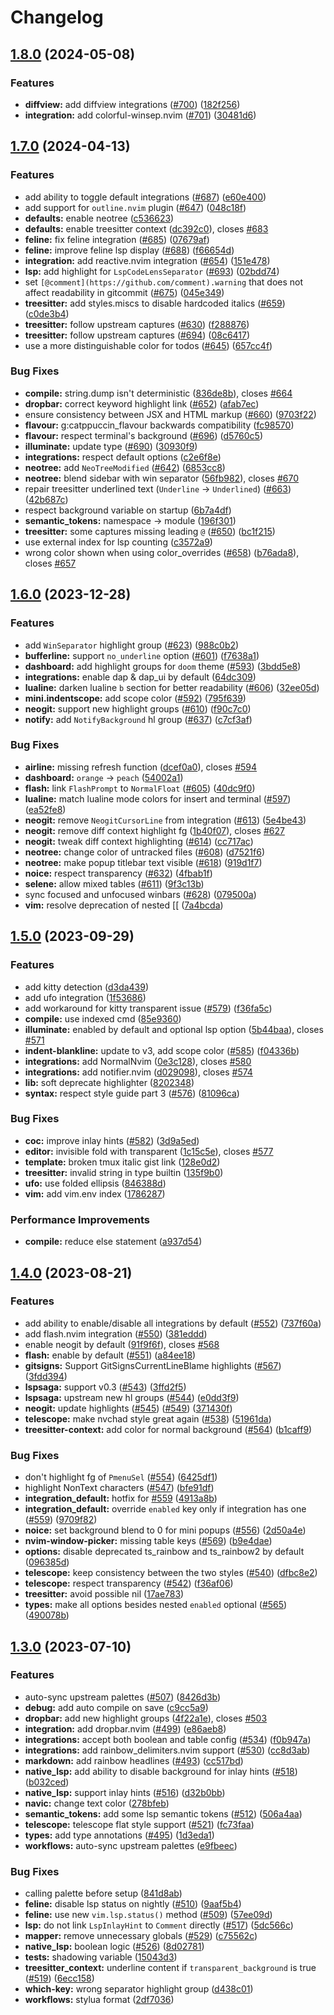 # Changelog

## [1.8.0](https://github.com/catppuccin/nvim/compare/v1.7.0...v1.8.0) (2024-05-08)


### Features

* **diffview:** add diffview integrations ([#700](https://github.com/catppuccin/nvim/issues/700)) ([182f256](https://github.com/catppuccin/nvim/commit/182f25640f85a3da2f1f22b088848d896a50fcce))
* **integration:** add colorful-winsep.nvim ([#701](https://github.com/catppuccin/nvim/issues/701)) ([30481d6](https://github.com/catppuccin/nvim/commit/30481d659b6524e6bcae0756201d737e5bc1f209))

## [1.7.0](https://github.com/catppuccin/nvim/compare/v1.6.0...v1.7.0) (2024-04-13)


### Features

* add ability to toggle default integrations ([#687](https://github.com/catppuccin/nvim/issues/687)) ([e60e400](https://github.com/catppuccin/nvim/commit/e60e400c411519f29e203185ddda121d4ec8ef57))
* add support for `outline.nvim` plugin ([#647](https://github.com/catppuccin/nvim/issues/647)) ([048c18f](https://github.com/catppuccin/nvim/commit/048c18fc531703815f5e10765ea46ce9b2c75ae4))
* **defaults:** enable neotree ([c536623](https://github.com/catppuccin/nvim/commit/c536623eac60f8443c93ae4ca0e03b51574b5f50))
* **defaults:** enable treesitter context ([dc392c0](https://github.com/catppuccin/nvim/commit/dc392c067739326c3cff380a8c52b0f31319e6dd)), closes [#683](https://github.com/catppuccin/nvim/issues/683)
* **feline:** fix feline integration ([#685](https://github.com/catppuccin/nvim/issues/685)) ([07679af](https://github.com/catppuccin/nvim/commit/07679af1af4f446655682ee2557b5840ac551504))
* **feline:** improve feline lsp display ([#688](https://github.com/catppuccin/nvim/issues/688)) ([f66654d](https://github.com/catppuccin/nvim/commit/f66654d5d5190865333e8e46474c1593302c558e))
* **integration:** add reactive.nvim integration ([#654](https://github.com/catppuccin/nvim/issues/654)) ([151e478](https://github.com/catppuccin/nvim/commit/151e478edf8108cfd451a3cbd44d0a20503e7b42))
* **lsp:** add highlight for `LspCodeLensSeparator` ([#693](https://github.com/catppuccin/nvim/issues/693)) ([02bdd74](https://github.com/catppuccin/nvim/commit/02bdd749931a5d739063562e57531c118e081882))
* set `[@comment](https://github.com/comment).warning` that does not affect readability in gitcommit ([#675](https://github.com/catppuccin/nvim/issues/675)) ([045e349](https://github.com/catppuccin/nvim/commit/045e3499d9ec8d84635fb08877ae44fd33f6a38d))
* **treesitter:** add styles.miscs to disable hardcoded italics ([#659](https://github.com/catppuccin/nvim/issues/659)) ([c0de3b4](https://github.com/catppuccin/nvim/commit/c0de3b46811fe1ce3912e2245a9dfbea6b41c300))
* **treesitter:** follow upstream captures ([#630](https://github.com/catppuccin/nvim/issues/630)) ([f288876](https://github.com/catppuccin/nvim/commit/f288876c6d05d3bb91b0e72b8031fe9e26ef05b8))
* **treesitter:** follow upstream captures ([#694](https://github.com/catppuccin/nvim/issues/694)) ([08c6417](https://github.com/catppuccin/nvim/commit/08c6417bdc3b29e5f8c53e2cfe4067f288d49a54))
* use a more distinguishable color for todos ([#645](https://github.com/catppuccin/nvim/issues/645)) ([657cc4f](https://github.com/catppuccin/nvim/commit/657cc4f35cf193cadac7e5471eb802c97e7a1b59))


### Bug Fixes

* **compile:** string.dump isn't deterministic ([836de8b](https://github.com/catppuccin/nvim/commit/836de8bc1898250b69332e66cbe993058870f849)), closes [#664](https://github.com/catppuccin/nvim/issues/664)
* **dropbar:** correct keyword highlight link ([#652](https://github.com/catppuccin/nvim/issues/652)) ([afab7ec](https://github.com/catppuccin/nvim/commit/afab7ec2a79c7127627dede79c0018b6e45663d0))
* ensure consistency between JSX and HTML markup ([#660](https://github.com/catppuccin/nvim/issues/660)) ([9703f22](https://github.com/catppuccin/nvim/commit/9703f227bfab20d04bcee62d2f08f1795723b4ae))
* **flavour:** g:catppuccin_flavour backwards compatibility ([fc98570](https://github.com/catppuccin/nvim/commit/fc98570d85ae772e56dc42cf8d7d6a497a909bdb))
* **flavour:** respect terminal's background ([#696](https://github.com/catppuccin/nvim/issues/696)) ([d5760c5](https://github.com/catppuccin/nvim/commit/d5760c53ae3b48f0f539298ec4165adc5c0afb19))
* **illuminate:** update type ([#690](https://github.com/catppuccin/nvim/issues/690)) ([30930f9](https://github.com/catppuccin/nvim/commit/30930f9656cffd068bcf52ced70cdfffd1e83a44))
* **integrations:** respect default options ([c2e6f8e](https://github.com/catppuccin/nvim/commit/c2e6f8e7eb8d0ebf55700c89bdf842809aeecf09))
* **neotree:** add `NeoTreeModified` ([#642](https://github.com/catppuccin/nvim/issues/642)) ([6853cc8](https://github.com/catppuccin/nvim/commit/6853cc8e6efc76e85e10ec153d05fc2520653508))
* **neotree:** blend sidebar with win separator ([56fb982](https://github.com/catppuccin/nvim/commit/56fb98218d22d5c326387bf9e4076227e7372e6b)), closes [#670](https://github.com/catppuccin/nvim/issues/670)
* repair treesitter underlined text (`Underline` -&gt; `Underlined`) ([#663](https://github.com/catppuccin/nvim/issues/663)) ([42b687c](https://github.com/catppuccin/nvim/commit/42b687c42a35633366ed45e562bf921fb914048b))
* respect background variable on startup ([6b7a4df](https://github.com/catppuccin/nvim/commit/6b7a4dfdf241c8be0af6ec691b302e85cce03cab))
* **semantic_tokens:** namespace -&gt; module ([196f301](https://github.com/catppuccin/nvim/commit/196f301de06090c40d7f98297675ac38ae7d6675))
* **treesitter:** some captures missing leading `@` ([#650](https://github.com/catppuccin/nvim/issues/650)) ([bc1f215](https://github.com/catppuccin/nvim/commit/bc1f2151f23227ba02ac203c2c59ad693352a741))
* use external index for lsp counting ([c3572a9](https://github.com/catppuccin/nvim/commit/c3572a968a79b64bd0ef16f2c3e93014f112e66d))
* wrong color shown when using color_overrides ([#658](https://github.com/catppuccin/nvim/issues/658)) ([b76ada8](https://github.com/catppuccin/nvim/commit/b76ada82bf2019d5e343018b4104cc9266900c16)), closes [#657](https://github.com/catppuccin/nvim/issues/657)

## [1.6.0](https://github.com/catppuccin/nvim/compare/v1.5.0...v1.6.0) (2023-12-28)


### Features

* add `WinSeparator` highlight group ([#623](https://github.com/catppuccin/nvim/issues/623)) ([988c0b2](https://github.com/catppuccin/nvim/commit/988c0b2dde4140572ed37c6b8b5d5deac0219f9f))
* **bufferline:** support `no_underline` option ([#601](https://github.com/catppuccin/nvim/issues/601)) ([f7638a1](https://github.com/catppuccin/nvim/commit/f7638a1a65cbffdd01a9ddac0018a20ec4be29e2))
* **dashboard:** add highlight groups for `doom` theme ([#593](https://github.com/catppuccin/nvim/issues/593)) ([3bdd5e8](https://github.com/catppuccin/nvim/commit/3bdd5e8296971f8c7ba5e499dac8247c3d621508))
* **integrations:** enable dap & dap_ui by default ([64dc309](https://github.com/catppuccin/nvim/commit/64dc309bc157779691be38bbfc5123584e0a4a85))
* **lualine:** darken lualine `b` section for better readability ([#606](https://github.com/catppuccin/nvim/issues/606)) ([32ee05d](https://github.com/catppuccin/nvim/commit/32ee05d014a4611555c7f56a73283efb4718d9c5))
* **mini.indentscope:** add scope color ([#592](https://github.com/catppuccin/nvim/issues/592)) ([795f639](https://github.com/catppuccin/nvim/commit/795f639ac50d6b8400c1d5868fca54844d579f37))
* **neogit:** support new highlight groups ([#610](https://github.com/catppuccin/nvim/issues/610)) ([f90c7c0](https://github.com/catppuccin/nvim/commit/f90c7c0c467722dc7acacbae3c3904720e09efb6))
* **notify:** add `NotifyBackground` hl group ([#637](https://github.com/catppuccin/nvim/issues/637)) ([c7cf3af](https://github.com/catppuccin/nvim/commit/c7cf3afe2eb6d9058eec4abb3ace2c1da006478a))


### Bug Fixes

* **airline:** missing refresh function ([dcef0a0](https://github.com/catppuccin/nvim/commit/dcef0a062de380885193fb0f919217d58b979753)), closes [#594](https://github.com/catppuccin/nvim/issues/594)
* **dashboard:** `orange` -&gt; `peach` ([54002a1](https://github.com/catppuccin/nvim/commit/54002a1adfd543f54352b3ec79d4e62c4163e9ee))
* **flash:** link `FlashPrompt` to `NormalFloat` ([#605](https://github.com/catppuccin/nvim/issues/605)) ([40dc9f0](https://github.com/catppuccin/nvim/commit/40dc9f0621c55bd40da4ad0731fac44d15bb393a))
* **lualine:** match lualine mode colors for insert and terminal ([#597](https://github.com/catppuccin/nvim/issues/597)) ([ea52fe8](https://github.com/catppuccin/nvim/commit/ea52fe8a0b1e4a820df0d0cf9a6a5a0e18c3eaa0))
* **neogit:** remove `NeogitCursorLine` from integration ([#613](https://github.com/catppuccin/nvim/issues/613)) ([5e4be43](https://github.com/catppuccin/nvim/commit/5e4be43e1a6acb044d5c55cd10f22461c40656ed))
* **neogit:** remove diff context highlight fg ([1b40f07](https://github.com/catppuccin/nvim/commit/1b40f072305be71b73c730ff5c7d881e638fd040)), closes [#627](https://github.com/catppuccin/nvim/issues/627)
* **neogit:** tweak diff context highlighting ([#614](https://github.com/catppuccin/nvim/issues/614)) ([cc717ac](https://github.com/catppuccin/nvim/commit/cc717acba29259d578548973c41448b092453c52))
* **neotree:** change color of untracked files ([#608](https://github.com/catppuccin/nvim/issues/608)) ([d7521f6](https://github.com/catppuccin/nvim/commit/d7521f6050b94cb0e23067f63829d86886f870fe))
* **neotree:** make popup titlebar text visible ([#618](https://github.com/catppuccin/nvim/issues/618)) ([919d1f7](https://github.com/catppuccin/nvim/commit/919d1f786338ebeced798afbf28cd085cd54542a))
* **noice:** respect transparency ([#632](https://github.com/catppuccin/nvim/issues/632)) ([4fbab1f](https://github.com/catppuccin/nvim/commit/4fbab1f01488718c3d54034a473d0346346b90e3))
* **selene:** allow mixed tables ([#611](https://github.com/catppuccin/nvim/issues/611)) ([9f3c13b](https://github.com/catppuccin/nvim/commit/9f3c13bbcf16fcaec3a429c03743a13e5923f3e3))
* sync focused and unfocused winbars ([#628](https://github.com/catppuccin/nvim/issues/628)) ([079500a](https://github.com/catppuccin/nvim/commit/079500a625f3ae5aa6efb758f1a17fe4c7a57e52))
* **vim:** resolve deprecation of nested [[ ([7a4bcda](https://github.com/catppuccin/nvim/commit/7a4bcdadafc59a5bedbd866c643fa486d8cca4a1))

## [1.5.0](https://github.com/catppuccin/nvim/compare/v1.4.0...v1.5.0) (2023-09-29)


### Features

* add kitty detection ([d3da439](https://github.com/catppuccin/nvim/commit/d3da43907d1896ba3e68a62f18820d1d12574317))
* add ufo integration ([1f53686](https://github.com/catppuccin/nvim/commit/1f536869b1a2ca1710fc892db84d7e8bbc6ad8d9))
* add workaround for kitty transparent issue ([#579](https://github.com/catppuccin/nvim/issues/579)) ([f36fa5c](https://github.com/catppuccin/nvim/commit/f36fa5cdce162450df88298a16631eeed16b68a3))
* **compile:** use indexed cmd ([85e9360](https://github.com/catppuccin/nvim/commit/85e93601e0f0b48aa2c6bbfae4d0e9d7a1898280))
* **illuminate:** enabled by default and optional lsp option ([5b44baa](https://github.com/catppuccin/nvim/commit/5b44baa4aff0ff45c042620ee960d283a79807a1)), closes [#571](https://github.com/catppuccin/nvim/issues/571)
* **indent-blankline:** update to v3, add scope color ([#585](https://github.com/catppuccin/nvim/issues/585)) ([f04336b](https://github.com/catppuccin/nvim/commit/f04336ba4a2400ee2c5250068b39541652c0962f))
* **integrations:** add NormalNvim ([0e3c128](https://github.com/catppuccin/nvim/commit/0e3c128eea8a7de692778d52b8429817df5c9040)), closes [#580](https://github.com/catppuccin/nvim/issues/580)
* **integrations:** add notifier.nvim ([d029098](https://github.com/catppuccin/nvim/commit/d029098e124f6201a07298c0c1c499ed8d5aef76)), closes [#574](https://github.com/catppuccin/nvim/issues/574)
* **lib:** soft deprecate highlighter ([8202348](https://github.com/catppuccin/nvim/commit/82023485fec1703d6f700a4b2a92fd431d4882f4))
* **syntax:** respect style guide part 3 ([#576](https://github.com/catppuccin/nvim/issues/576)) ([81096ca](https://github.com/catppuccin/nvim/commit/81096cabe67f360acb06d64c0f7db8dd840afeba))


### Bug Fixes

* **coc:** improve inlay hints ([#582](https://github.com/catppuccin/nvim/issues/582)) ([3d9a5ed](https://github.com/catppuccin/nvim/commit/3d9a5ed556e289bce6c1fb0af89ec838360641b2))
* **editor:** invisible fold with transparent ([1c15c5e](https://github.com/catppuccin/nvim/commit/1c15c5e51a998c9198d63c6d2b75e9d1e4a84541)), closes [#577](https://github.com/catppuccin/nvim/issues/577)
* **template:** broken tmux italic gist link ([128e0d2](https://github.com/catppuccin/nvim/commit/128e0d27946491da979e2e04f5a4acf330ccdefd))
* **treesitter:** invalid string in type builtin ([135f9b0](https://github.com/catppuccin/nvim/commit/135f9b01386fa18da6d75c16ceb83e1aa3669430))
* **ufo:** use folded ellipsis ([846388d](https://github.com/catppuccin/nvim/commit/846388d137590e653390ce2f84fea5351a7516ac))
* **vim:** add vim.env index ([1786287](https://github.com/catppuccin/nvim/commit/17862877792db104d48c3260aec0ace92d55f863))


### Performance Improvements

* **compile:** reduce else statement ([a937d54](https://github.com/catppuccin/nvim/commit/a937d546f4783a1ff67f84043d2d7871ad4ecd83))

## [1.4.0](https://github.com/catppuccin/nvim/compare/v1.3.0...v1.4.0) (2023-08-21)


### Features

* add ability to enable/disable all integrations by default ([#552](https://github.com/catppuccin/nvim/issues/552)) ([737f60a](https://github.com/catppuccin/nvim/commit/737f60a3a25c79d9bb9574092f6c6c958a3d747a))
* add flash.nvim integration ([#550](https://github.com/catppuccin/nvim/issues/550)) ([381eddd](https://github.com/catppuccin/nvim/commit/381edddc4ad12126cfa7276818bca07c3d5606ed))
* enable neogit by default ([91f9f6f](https://github.com/catppuccin/nvim/commit/91f9f6fb413caff2bd06e326ec174deee1c1b7a9)), closes [#568](https://github.com/catppuccin/nvim/issues/568)
* **flash:** enable by default ([#551](https://github.com/catppuccin/nvim/issues/551)) ([a84ee18](https://github.com/catppuccin/nvim/commit/a84ee1848bfac4601771805396552bdbaa0a0e91))
* **gitsigns:** Support GitSignsCurrentLineBlame highlights ([#567](https://github.com/catppuccin/nvim/issues/567)) ([3fdd394](https://github.com/catppuccin/nvim/commit/3fdd3942567503d23b65ccc21e7d7757334defd5))
* **lspsaga:** support v0.3 ([#543](https://github.com/catppuccin/nvim/issues/543)) ([3ffd2f5](https://github.com/catppuccin/nvim/commit/3ffd2f511f3dc6c01258923d7170ccaf1445634b))
* **lspsaga:** upstream new hl groups ([#544](https://github.com/catppuccin/nvim/issues/544)) ([e0dd3f9](https://github.com/catppuccin/nvim/commit/e0dd3f9bb1513c98ab4ef9404ea26e18babf858a))
* **neogit:** update highlights ([#545](https://github.com/catppuccin/nvim/issues/545)) ([#549](https://github.com/catppuccin/nvim/issues/549)) ([371430f](https://github.com/catppuccin/nvim/commit/371430f32f2637d2dd5796399b3982d4cada61d8))
* **telescope:** make nvchad style great again ([#538](https://github.com/catppuccin/nvim/issues/538)) ([51961da](https://github.com/catppuccin/nvim/commit/51961da41e8189ca6f9ed73f37dfa83087b4e65c))
* **treesitter-context:** add color for normal background ([#564](https://github.com/catppuccin/nvim/issues/564)) ([b1caff9](https://github.com/catppuccin/nvim/commit/b1caff988fb395c0aae585cecff58b1ffa0a21c6))


### Bug Fixes

* don't highlight fg of `PmenuSel` ([#554](https://github.com/catppuccin/nvim/issues/554)) ([6425df1](https://github.com/catppuccin/nvim/commit/6425df128d46f2db2cccf9aa7a66ca2823c1d153))
* highlight NonText characters ([#547](https://github.com/catppuccin/nvim/issues/547)) ([bfe91df](https://github.com/catppuccin/nvim/commit/bfe91dfb3a19ffd4445e43611fcde68acbb3fed4))
* **integration_default:** hotfix for [#559](https://github.com/catppuccin/nvim/issues/559) ([4913a8b](https://github.com/catppuccin/nvim/commit/4913a8b47554a89a71ed44da39fc1f6e5c2841c3))
* **integration_default:** override `enabled` key only if integration has one ([#559](https://github.com/catppuccin/nvim/issues/559)) ([9709f82](https://github.com/catppuccin/nvim/commit/9709f8251a40e874238d6f9436cf4fba654b60e1))
* **noice:** set background blend to 0 for mini popups ([#556](https://github.com/catppuccin/nvim/issues/556)) ([2d50a4e](https://github.com/catppuccin/nvim/commit/2d50a4e3aecffea4144801bb3c0a3cf7b88fdd6b))
* **nvim-window-picker:** missing table keys ([#569](https://github.com/catppuccin/nvim/issues/569)) ([b9e4dae](https://github.com/catppuccin/nvim/commit/b9e4dae160bf9bc28d4ceb6d29a7e0134b107724))
* **options:** disable deprecated ts_rainbow and ts_rainbow2 by default ([096385d](https://github.com/catppuccin/nvim/commit/096385dd024ecd1332659916fd7f09d7d18d7374))
* **telescope:** keep consistency between the two styles ([#540](https://github.com/catppuccin/nvim/issues/540)) ([dfbc8e2](https://github.com/catppuccin/nvim/commit/dfbc8e2b478a65104d34556698067f2d40f1c227))
* **telescope:** respect transparency ([#542](https://github.com/catppuccin/nvim/issues/542)) ([f36af06](https://github.com/catppuccin/nvim/commit/f36af062e3242f333b12fe9b730053fdda36e000))
* **treesitter:** avoid possible nil ([17ae783](https://github.com/catppuccin/nvim/commit/17ae783b88bb7ae73dc004370473138d9d43ee46))
* **types:** make all options besides nested `enabled` optional ([#565](https://github.com/catppuccin/nvim/issues/565)) ([490078b](https://github.com/catppuccin/nvim/commit/490078b1593c6609e6a50ad5001e7902ea601824))

## [1.3.0](https://github.com/catppuccin/nvim/compare/v1.2.0...v1.3.0) (2023-07-10)


### Features

* auto-sync upstream palettes ([#507](https://github.com/catppuccin/nvim/issues/507)) ([8426d3b](https://github.com/catppuccin/nvim/commit/8426d3bfd55f4dc68ae451a82927d2ff88e47e95))
* **debug:** add auto compile on save ([c9cc5a9](https://github.com/catppuccin/nvim/commit/c9cc5a997f1dae3f35b4bdd62f35958fee363ab4))
* **dropbar:** add new highlight groups ([4f22a1e](https://github.com/catppuccin/nvim/commit/4f22a1e78460ae06e78a1085a8e0e6cc8027aef2)), closes [#503](https://github.com/catppuccin/nvim/issues/503)
* **integration:** add dropbar.nvim ([#499](https://github.com/catppuccin/nvim/issues/499)) ([e86aeb8](https://github.com/catppuccin/nvim/commit/e86aeb8ca0f03e97192074fba9dc6c836f953a83))
* **integrations:** accept both boolean and table config ([#534](https://github.com/catppuccin/nvim/issues/534)) ([f0b947a](https://github.com/catppuccin/nvim/commit/f0b947ab8cfdb9ca7ba6230b30bbc1ed48dd30a1))
* **integrations:** add rainbow_delimiters.nvim support ([#530](https://github.com/catppuccin/nvim/issues/530)) ([cc8d3ab](https://github.com/catppuccin/nvim/commit/cc8d3abc944d78cb6bf2a4cc88871ab383c4da62))
* **markdown:** add rainbow headlines ([#493](https://github.com/catppuccin/nvim/issues/493)) ([cc517bd](https://github.com/catppuccin/nvim/commit/cc517bdcb66a0f8dee90bab10ccdd651fa967bbe))
* **native_lsp:** add ability to disable background for inlay hints ([#518](https://github.com/catppuccin/nvim/issues/518)) ([b032ced](https://github.com/catppuccin/nvim/commit/b032cedb90c42a7bfbfbe2f91479505330f4a396))
* **native_lsp:** support inlay hints ([#516](https://github.com/catppuccin/nvim/issues/516)) ([d32b0bb](https://github.com/catppuccin/nvim/commit/d32b0bb5b1033920de5026e326869838aba856ee))
* **navic:** change text color ([278bfeb](https://github.com/catppuccin/nvim/commit/278bfeb61bd627dc2a8885180a0441a1ebe65a41))
* **semantic_tokens:** add some lsp semantic tokens ([#512](https://github.com/catppuccin/nvim/issues/512)) ([506a4aa](https://github.com/catppuccin/nvim/commit/506a4aa13443e0104ea49b99947cc09488d0791d))
* **telescope:** telescope flat style support ([#521](https://github.com/catppuccin/nvim/issues/521)) ([fc73faa](https://github.com/catppuccin/nvim/commit/fc73faa37bda393e3c4f846fb3e810a6ac8aae16))
* **types:** add type annotations ([#495](https://github.com/catppuccin/nvim/issues/495)) ([1d3eda1](https://github.com/catppuccin/nvim/commit/1d3eda15703ba70f57e94e6451db55914ff7017f))
* **workflows:** auto-sync upstream palettes ([e9fbeec](https://github.com/catppuccin/nvim/commit/e9fbeec106562475e82bae79304b6a421eee73f3))


### Bug Fixes

* calling palette before setup ([841d8ab](https://github.com/catppuccin/nvim/commit/841d8abf3be39de833d95a592a1fbbb1b9851296))
* **feline:** disable lsp status on nightly ([#510](https://github.com/catppuccin/nvim/issues/510)) ([9aaf5b4](https://github.com/catppuccin/nvim/commit/9aaf5b4ce5cd256695d8bbddb65869d19919abde))
* **feline:** use new `vim.lsp.status()` method ([#509](https://github.com/catppuccin/nvim/issues/509)) ([57ee09d](https://github.com/catppuccin/nvim/commit/57ee09dd532bd442b53d65c2b2f35550960981ed))
* **lsp:** do not link `LspInlayHint` to `Comment` directly ([#517](https://github.com/catppuccin/nvim/issues/517)) ([5dc566c](https://github.com/catppuccin/nvim/commit/5dc566c4206f383657d67500253559d3be82c421))
* **mapper:** remove unnecessary globals ([#529](https://github.com/catppuccin/nvim/issues/529)) ([c75562c](https://github.com/catppuccin/nvim/commit/c75562cbc954136f279ced91661251543b6f2a20))
* **native_lsp:** boolean logic ([#526](https://github.com/catppuccin/nvim/issues/526)) ([8d02781](https://github.com/catppuccin/nvim/commit/8d02781a638123394f9bc160aad47a9560a113f9))
* **tests:** shadowing variable ([15043d3](https://github.com/catppuccin/nvim/commit/15043d363729f1ef20e615c41bbd8b7e92c1453e))
* **treesitter_context:** underline content if `transparent_background` is true ([#519](https://github.com/catppuccin/nvim/issues/519)) ([6ecc158](https://github.com/catppuccin/nvim/commit/6ecc158dbf365d2cd290b58993296c42b3111965))
* **which-key:** wrong separator highlight group ([d438c01](https://github.com/catppuccin/nvim/commit/d438c0141609338140b18363a9a1e8eb8bb17130))
* **workflows:** stylua format ([2df7036](https://github.com/catppuccin/nvim/commit/2df7036c5c303c9184869936e40ca18935e4afcb))
